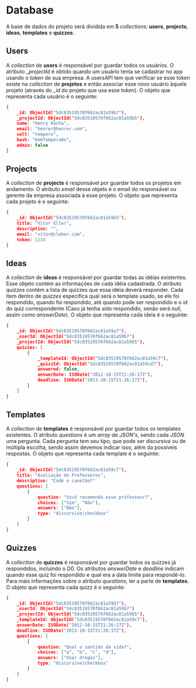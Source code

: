 # Database

A base de dados do projeto será dividida em **5** _collections_: **users**, **projects**, **ideas**, **templates** e **quizzes**.

## Users
A _collection_ de **users** é responsável por guardar todos os usuários. O atributo *_projectId* é obtido quando um usuário tenta se cadastrar no app usando o _token_ de sua empresa. A usersAPI tem que verificar se esse token existe na _collection_ de **projetos** e então associar esse novo usuário àquele projeto (através do *_id* do projeto que usa esse _token_). O objeto que representa cada usuário é o seguinte:
```json
{
	_id: ObjectId("5dc83519570f662ac81a59b7"),
	_projectId: ObjectId("5dc83519570f662ac81a59b5"),
	name: "Henry Rocha",
	email: "henrer@henrer.com",
	salt: "tempero",
	hash: "bemTemperado",
	admin: false
}
```

## Projects
A _collection_ de **projects** é responsável por guardar todos os projetos em andamento. O atributo _email_ desse objeto é o email do responsável ou gerente da empresa associada à esse projeto. O objeto que representa cada projeto é o seguinte:
```json
{
	_id: ObjectId("5dc83519570f662ac81a59b5"),
	title: "Vitor Eller",
	description: "",
	email: "vitor@cleber.com",
	token: 1234
}
```

## Ideas
A _collection_ de **ideas** é responsável por guardar todas as idéias existentes. Esse objeto contém as informações de cada idéia cadastrada. O atributo _quizzes_ contém a lista de quizzes que essa idéia deverá responder. Cada item dentro de _quizzes_ especifica qual será o template usado, se ele foi respondido, quando foi respondido, até quando pode ser respondido e o _id_ do quiz correspondente (Caso já tenha sido respondido, senão será _null_, assim como _answerDate_). O objeto que representa cada ideia é o seguinte:
```json
{
	_id: ObjectId("5dc83519570f662ac81a59a7"),
	_userId: ObjectId("5dc83519570f662ac81a59b7")
	_projectId: ObjectId("5dc83519570f662ac81a59b5"),
	quizzes: [
		{
			_templateId: ObjectId("5dc83519570f662ac81a59c7"),
			_quizzId: ObjectId("5dc83519570f662ac81a59cd7"),
			answered: false,
			answerDate: ISODate("2012-10-15T21:26:17Z"),
			deadline: ISODate("2013-10-15T21:26:17Z"),
		}
	]
}
```

## Templates
A _collection_ de **templates** é responsável por guardar todos os templates existentes. O atributo _questions_ é um _array_ de _JSON's_, sendo cada _JSON_ uma pergunta. Cada pergunta tem seu tipo, que pode ser discursiva ou de múltipla escolha, sendo assim devemos indicar isso, além da possíveis respostas. O objeto que representa cada template é o seguinte:
```json
{
	_id: ObjectId("5dc83519570f662ac81a59c7"),
	title: "Avaliação de Professores",
	description: "Cadê o canetão?"
	questions: [
		{
			question: "Você recomenda esse professosr?",
			choices: ["Sim", "Não"],
			answers: ["Não"],
			type: "discursive|checkbox"
		}
	]
}
```

## Quizzes
A _collection_ de **quizzes** é responsável por guardar todos os quizzes já respondidos, incluindo o D0. Os atributos _answerDate_ e _deadline_ indicam quando esse quiz foi respondido e qual era a data limite para respondê-lo. Para mais informações sobre o atributo _questions_, ler a parte de **templates**. O objeto que representa cada quizz é o seguinte:
```json
{
	_id: ObjectId("5dc83519570f662ac81a59d7"),
	_userId: ObjectId("5dc83519570f662ac81a59b7")
	_projectId: ObjectId("5dc83519570f662ac81a59b5"),
	_templateId: ObjectId("5dc83519570f662ac81a59c7"),
	answerDate: ISODate("2012-10-15T21:26:17Z"),
	deadline: ISODate("2013-10-15T21:26:17Z"),
	questions: [
		{
			question: "Qual o sentido da vida?",
			choices: ["a", "b", "c", "d"],
			answers: ["Usar drogas"],
			type: "discursive|checkbox"
		}
	]
}
```
